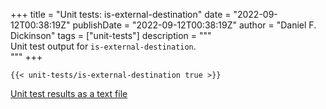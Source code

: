 +++
title = "Unit tests: is-external-destination"
date = "2022-09-12T00:38:19Z"
publishDate = "2022-09-12T00:38:19Z"
author = "Daniel F. Dickinson"
tags = ["unit-tests"]
description = """\
Unit test output for `is-external-destination`.\
"""
+++

```shell-session
{{< unit-tests/is-external-destination true >}}
```

[Unit test results as a text file](plaintext/unit-tests-is-external-destination.md)
